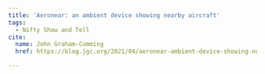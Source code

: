 ```yaml
---
title: 'Aeronear: an ambient device showing nearby aircraft'
tags:
  - Nifty Show and Tell
cite:
  name: John Graham-Cumming
  href: https://blog.jgc.org/2021/04/aeronear-ambient-device-showing-nearby.html

---
```

